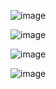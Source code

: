 ![image](https://github.com/FokiDoki/rosatom-java-caselab-test/assets/23121394/bd39b5a0-ed43-4458-b2b9-3bbef3c23ff8)

![image](https://github.com/FokiDoki/rosatom-java-caselab-test/assets/23121394/5a870321-2a7b-49a5-bbf7-384cbf8247c7)

![image](https://github.com/FokiDoki/rosatom-java-caselab-test/assets/23121394/f85d206a-f611-41f7-a101-31eb52147f7d)

![image](https://github.com/FokiDoki/rosatom-java-caselab-test/assets/23121394/90afdc87-e6b3-4966-98c8-0df62eb0ed47)
